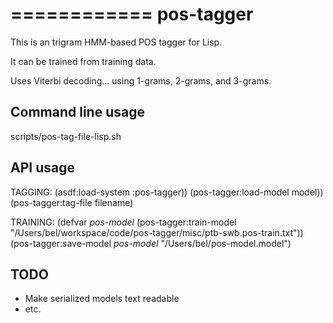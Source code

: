 ============
pos-tagger
============

This is an trigram HMM-based POS tagger for Lisp.

It can be trained from training data.

Uses Viterbi decoding... using 1-grams, 2-grams, and 3-grams.


Command line usage
------------------

scripts/pos-tag-file-lisp.sh <model> <filename>


API usage
---------

TAGGING:
(asdf:load-system :pos-tagger))
(pos-tagger:load-model model))
(pos-tagger:tag-file filename)


TRAINING:
(defvar *pos-model* (pos-tagger:train-model "/Users/bel/workspace/code/pos-tagger/misc/ptb-swb.pos-train.txt"))
(pos-tagger:save-model *pos-model* "/Users/bel/pos-model.model")


TODO
-----
- Make serialized models text readable
- etc.



